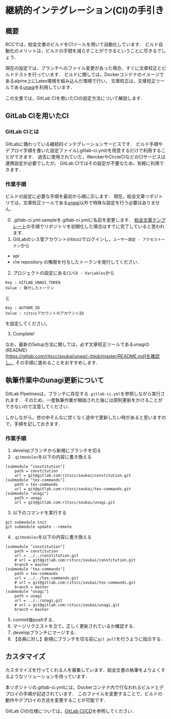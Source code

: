 継続的インテグレーション(CI)の手引き
=====================

概要
---------------------
RCCでは，総会文書のビルドをCIツールを用いて自動化しています．
ビルド自動化のメリットは，ビルドの手間を減らすことができるということに尽きるでしょう．

現在の設定では，ブランチへのファイル変更があった場合、すぐに文章校正とビルドテストを行っています．
ビルドに関しては，Dockerコンテナのイメージであるalpine上にLatex環境を組み込んだ環境で行い，
文章校正は，文章校正ツールである[unagi](https://gitlab.com/ritscc/soukai/unagi)を利用しています．

この文書では，GitLab CIを用いたCIの設定方法について解説します．

GitLab CIを用いたCI
---------------------
### GitLab CIとは
GitLabに備わっている継続的インテグレーションサービスです．
ビルド手順やデプロイ手順を書いた設定ファイル(.gitlab-ci.yml)を用意するだけで利用することができます．
過去に使用されていた，WerckerやCircleCIなどのCIサービスは連携設定が必要でしたが，
GitLab CIではその設定が不要なため，気軽に利用できます．

### 作業手順
ビルドの設定に必要な手順を最初から順に示します．
現在，総会文章リポジトリでは，文章校正ツールである[unagi](https://gitlab.com/ritscc/soukai/unagi)以外で特殊な設定を行う必要はありません．

0. .gitlab-ci.yml.sampleを.gitlab-ci.ymlに名前を変更します．
[総会文章テンプレート](https://gitlab.com/ritscc/soukai/soukai-template/-/blob/master/README.md)の手順でリポジトリを初期化した場合はすでに完了していると思われます．
1. GitLabのシス管アカウント(ritscc)でログインし，`ユーザー設定 - アクセストークン`から
- api
- r/w repository
の権限を付与したトークンを発行してください．

2. プロジェクトの設定にある`CI/CD - Variables`から

```
Key : GITLAB_UNAGI_TOKEN
Value : 発行したトークン
```

と

```
Key : AUTHOR_ID
Value : ritsccアカウントのアカウントID
```

を設定してください。

3. Complete!

なお，最新のSetup方法に関しては，必ず文章校正ツールであるunagiの(README)[https://gitlab.com/ritscc/soukai/unagi/-/blob/master/README.md]を確認し，
その手順に進めることをおすすめします．

執筆作業中のunagi更新について
---------------------
GitLab Pipelinesは，ブランチに存在する`.gitlab-ci.yml`を参照しながら実行されます．
そのため，一度執筆作業が開始された後には原則更新をかけることができないので注意してください．

しかしながら，世の中そんなに甘くなく途中で更新したい時があると思いますので，手順を記しておきます．

### 作業手順
1. developブランチから新規にブランチを切る
2. `.gitmodules`を以下の内容に書き換える

```
[submodule "constitution"]
	path = constitution
	url = git@gitlab.com:ritscc/soukai/constitution.git
[submodule "tex-commands"]
	path = tex-commands
	url = git@gitlab.com:ritscc/soukai/tex-commands.git
[submodule "unagi"]
	path = unagi
	url = git@gitlab.com:ritscc/soukai/unagi.git
```

3. 以下のコマンドを実行する

```
git submodule init
git submodule update --remote
```

4. `.gitmodules`を以下の内容に書き換える

```
[submodule "constitution"]
	path = constitution
	url = ../../constitution.git
	# url = git@gitlab.com:ritscc/soukai/constitution.git
	branch = master
[submodule "tex-commands"]
	path = tex-commands
	url = ../../tex-commands.git
	# url = git@gitlab.com:ritscc/soukai/tex-commands.git
	branch = master
[submodule "unagi"]
	path = unagi
	url = ../../unagi.git
	# url = git@gitlab.com:ritscc/soukai/unagi.git
	branch = master
```

5. commit後pushする．
6. マージリクエストを立て，正しく更新されているか確認する．
7. developブランチにマージする．
8. 【会員に対し】新規にブランチを切る前に`git pull`を行うように指示する．


カスタマイズ
---------------------

カスタマイズを行ってくれる人を募集しています．総会文書の執筆をよりよくするようなソリューションを待っています．

本リポジトリの.gitlab-ci.ymlには，Dockerコンテナ内で行なわれるビルドとデプロイの手順が記述されています．
このファイルを変更することで，ビルドの動作やデプロイの方法を変更することが可能です．

GitLab CIの仕様については，[GitLab CI/CD](https://docs.gitlab.com/ee/ci/)を参照してください．

